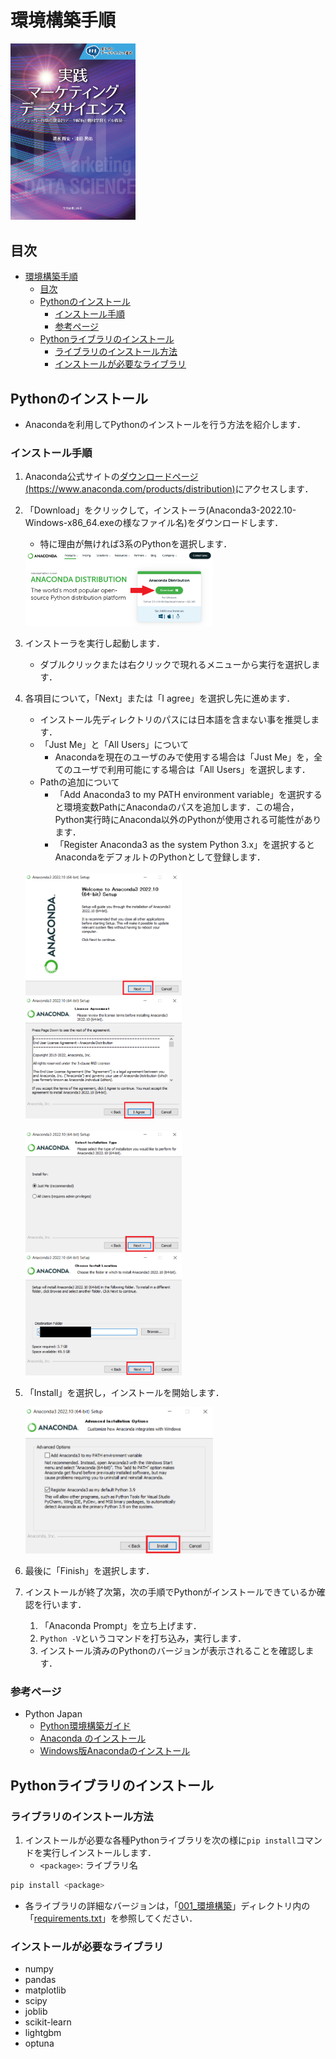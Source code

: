 
# 環境構築手順

<img width="200" alt="実践_マーケティングデータサイエンス" src="../999_assets/img/MDS_cover_image.jpg">

## 目次

- [環境構築手順](#環境構築手順)
  - [目次](#目次)
  - [Pythonのインストール](#pythonのインストール)
    - [インストール手順](#インストール手順)
    - [参考ページ](#参考ページ)
  - [Pythonライブラリのインストール](#pythonライブラリのインストール)
    - [ライブラリのインストール方法](#ライブラリのインストール方法)
    - [インストールが必要なライブラリ](#インストールが必要なライブラリ)

## Pythonのインストール

- Anacondaを利用してPythonのインストールを行う方法を紹介します．

### インストール手順

1. Anaconda公式サイトの[ダウンロードページ(https://www.anaconda.com/products/distribution)](https://www.anaconda.com/products/distribution)にアクセスします．

2. 「Download」をクリックして，インストーラ(Anaconda3-2022.10-Windows-x86_64.exeの様なファイル名)をダウンロードします．
   - 特に理由が無ければ3系のPythonを選択します．

    <img width="300" alt="pythonインストール001" src="../999_assets/img/install_python_001.PNG">

3. インストーラを実行し起動します．
   - ダブルクリックまたは右クリックで現れるメニューから実行を選択します．

4. 各項目について，「Next」または「I agree」を選択し先に進めます．
   - インストール先ディレクトリのパスには日本語を含まない事を推奨します．
   - 「Just Me」と「All Users」について
     - Anacondaを現在のユーザのみで使用する場合は「Just Me」を，全てのユーザで利用可能にする場合は「All Users」を選択します．
   - Pathの追加について
     - 「Add Anaconda3 to my PATH environment variable」を選択すると環境変数PathにAnacondaのパスを追加します．この場合，Python実行時にAnaconda以外のPythonが使用される可能性があります．
     - 「Register Anaconda3 as the system Python 3.x」を選択するとAnacondaをデフォルトのPythonとして登録します．

    <br>
    <img width="250" alt="pythonインストール002" src="../999_assets/img/install_python_002.PNG">
    <img width="250" alt="pythonインストール003" src="../999_assets/img/install_python_003.PNG">
    <br><br>
    <img width="250" alt="pythonインストール004" src="../999_assets/img/install_python_004.PNG">
    <img width="250" alt="pythonインストール005" src="../999_assets/img/install_python_005.PNG">
    <br>

5. 「Install」を選択し，インストールを開始します．

    <img width="300" alt="pythonインストール006" src="../999_assets/img/install_python_006.PNG">

6. 最後に「Finish」を選択します．

7. インストールが終了次第，次の手順でPythonがインストールできているか確認を行います．
   1. 「Anaconda Prompt」を立ち上げます．
   2. `Python -V`というコマンドを打ち込み，実行します．
   3. インストール済みのPythonのバージョンが表示されることを確認します．


### 参考ページ

- Python Japan
  - [Python環境構築ガイド](https://www.python.jp/install/install.html)
  - [Anaconda のインストール](https://www.python.jp/install/anaconda/index.html)
  - [Windows版Anacondaのインストール](https://www.python.jp/install/anaconda/windows/install.html)

## Pythonライブラリのインストール
### ライブラリのインストール方法

1. インストールが必要な各種Pythonライブラリを次の様に`pip install`コマンドを実行しインストールします．
   - `<package>`: ライブラリ名

```sh
pip install <package>
```

- 各ライブラリの詳細なバージョンは，「[001_環境構築](../001_環境構築/)」ディレクトリ内の「[requirements.txt](./requirements.txt)」を参照してください．

### インストールが必要なライブラリ

- numpy
- pandas
- matplotlib
- scipy
- joblib
- scikit-learn
- lightgbm
- optuna

